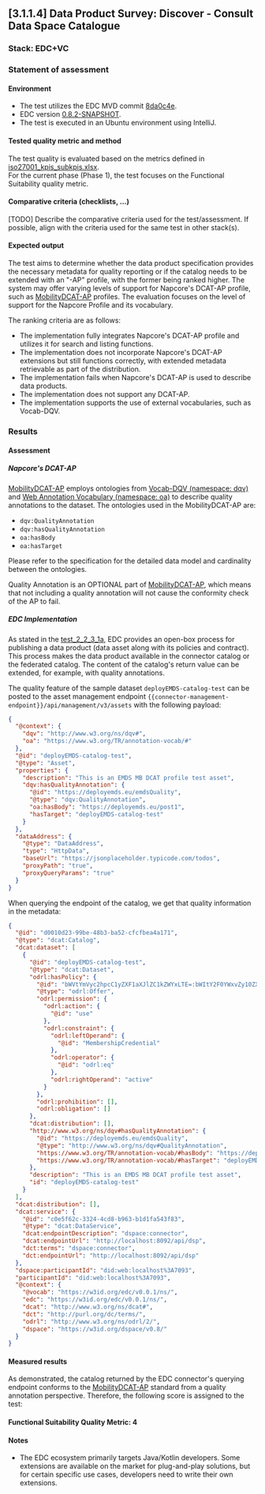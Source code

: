 ## [3.1.1.4] Data Product Survey: Discover - Consult Data Space Catalogue

### Stack: EDC+VC

### Statement of assessment

#### Environment

- The test utilizes the EDC MVD commit [8da0c4e](https://github.com/eclipse-edc/MinimumViableDataspace/commit/8da0c4e6a8921dcb6ff189c2901868979bdc9a93).
- EDC version [0.8.2-SNAPSHOT](https://github.com/eclipse-edc/MinimumViableDataspace/blob/8da0c4e6a8921dcb6ff189c2901868979bdc9a93/gradle/libs.versions.toml#L7).
- The test is executed in an Ubuntu environment using IntelliJ.

#### Tested quality metric and method

The test quality is evaluated based on the metrics defined in [iso27001_kpis_subkpis.xlsx](../../../../../design_decisions/background_info/iso27001_kpis_subkpis.xlsx).\
For the current phase (Phase 1), the test focuses on the Functional Suitability quality metric.

#### Comparative criteria (checklists, ...)

[TODO] Describe the comparative criteria used for the test/assessment. If possible, align with the criteria used for the same test in other stack(s).

#### Expected output

The test aims to determine whether the data product specification provides the necessary metadata for quality reporting or if the catalog needs to be extended with an "-AP" profile, with the former being ranked higher. The system may offer varying levels of support for Napcore's DCAT-AP profile, such as [MobilityDCAT-AP](https://mobilitydcat-ap.github.io/mobilityDCAT-AP/releases/index.html) profiles. The evaluation focuses on the level of support for the Napcore Profile and its vocabulary.

The ranking criteria are as follows:

- The implementation fully integrates Napcore's DCAT-AP profile and utilizes it for search and listing functions.
- The implementation does not incorporate Napcore's DCAT-AP extensions but still functions correctly, with extended metadata retrievable as part of the distribution.
- The implementation fails when Napcore's DCAT-AP is used to describe data products.
- The implementation does not support any DCAT-AP.
- The implementation supports the use of external vocabularies, such as Vocab-DQV.

### Results

#### Assessment

##### Napcore's DCAT-AP

[MobilityDCAT-AP](https://mobilitydcat-ap.github.io/mobilityDCAT-AP/releases/index.html) employs ontologies from [Vocab-DQV (namespace: dqv)](https://www.w3.org/TR/vocab-dqv/) and [Web Annotation Vocabulary (namespace: oa)](https://www.w3.org/TR/annotation-vocab/) to describe quality annotations to the dataset. The ontologies used in the MobilityDCAT-AP are:

- `dqv:QualityAnnotation`
- `dqv:hasQualityAnnotation`
- `oa:hasBody`
- `oa:hasTarget`

Please refer to the specification for the detailed data model and cardinality between the ontologies.

Quality Annotation is an OPTIONAL part of [MobilityDCAT-AP](https://mobilitydcat-ap.github.io/mobilityDCAT-AP/releases/index.html), which means that not including a quality annotation will not cause the conformity check of the AP to fail.

##### EDC Implementation

As stated in the [test_2_2_3_1a](../../../../data_product_publication/publication/publication_on_emds_catalogue/test_2_2_3_1a/result_edc_vc.md), EDC provides an open-box process for publishing a data product (data asset along with its policies and contract). This process makes the data product available in the connector catalog or the federated catalog. The content of the catalog's return value can be extended, for example, with quality annotations.

The quality feature of the sample dataset `deployEMDS-catalog-test` can be posted to the asset management endpoint `{{connector-management-endpoint}}/api/management/v3/assets` with the following payload:

```json
{
  "@context": {
    "dqv": "http://www.w3.org/ns/dqv#",
    "oa": "https://www.w3.org/TR/annotation-vocab/#"
  },
  "@id": "deployEMDS-catalog-test",
  "@type": "Asset",
  "properties": {
    "description": "This is an EMDS MB DCAT profile test asset",
    "dqv:hasQualityAnnotation": {
      "@id": "https://deployemds.eu/emdsQuality",
      "@type": "dqv:QualityAnnotation",
      "oa:hasBody": "https://deployemds.eu/post1",
      "hasTarget": "deployEMDS-catalog-test"
    }
  },
  "dataAddress": {
    "@type": "DataAddress",
    "type": "HttpData",
    "baseUrl": "https://jsonplaceholder.typicode.com/todos",
    "proxyPath": "true",
    "proxyQueryParams": "true"
  }
}
```

When querying the endpoint of the catalog, we get that quality information in the metadata:

```json
{
  "@id": "d0010d23-99be-48b3-ba52-cfcfbea4a171",
  "@type": "dcat:Catalog",
  "dcat:dataset": [
    {
      "@id": "deployEMDS-catalog-test",
      "@type": "dcat:Dataset",
      "odrl:hasPolicy": {
        "@id": "bWVtYmVyc2hpcC1yZXF1aXJlZC1kZWYxLTE=:bWItY2F0YWxvZy10ZXN0:NGYyYWY2ZjItYzZmNi00NjVhLTkwZWYtMGE0YzFlNTBkNTgy",
        "@type": "odrl:Offer",
        "odrl:permission": {
          "odrl:action": {
            "@id": "use"
          },
          "odrl:constraint": {
            "odrl:leftOperand": {
              "@id": "MembershipCredential"
            },
            "odrl:operator": {
              "@id": "odrl:eq"
            },
            "odrl:rightOperand": "active"
          }
        },
        "odrl:prohibition": [],
        "odrl:obligation": []
      },
      "dcat:distribution": [],
      "http://www.w3.org/ns/dqv#hasQualityAnnotation": {
        "@id": "https://deployemds.eu/emdsQuality",
        "@type": "http://www.w3.org/ns/dqv#QualityAnnotation",
        "https://www.w3.org/TR/annotation-vocab/#hasBody": "https://deployemds.eu/post1",
        "https://www.w3.org/TR/annotation-vocab/#hasTarget": "deployEMDS-catalog-test"
      },
      "description": "This is an EMDS MB DCAT profile test asset",
      "id": "deployEMDS-catalog-test"
    }
  ],
  "dcat:distribution": [],
  "dcat:service": {
    "@id": "c0e5f62c-3324-4cd8-b963-b1d1fa543f83",
    "@type": "dcat:DataService",
    "dcat:endpointDescription": "dspace:connector",
    "dcat:endpointUrl": "http://localhost:8092/api/dsp",
    "dct:terms": "dspace:connector",
    "dct:endpointUrl": "http://localhost:8092/api/dsp"
  },
  "dspace:participantId": "did:web:localhost%3A7093",
  "participantId": "did:web:localhost%3A7093",
  "@context": {
    "@vocab": "https://w3id.org/edc/v0.0.1/ns/",
    "edc": "https://w3id.org/edc/v0.0.1/ns/",
    "dcat": "http://www.w3.org/ns/dcat#",
    "dct": "http://purl.org/dc/terms/",
    "odrl": "http://www.w3.org/ns/odrl/2/",
    "dspace": "https://w3id.org/dspace/v0.8/"
  }
}
```

#### Measured results

As demonstrated, the catalog returned by the EDC connector's querying endpoint conforms to the [MobilityDCAT-AP](https://mobilitydcat-ap.github.io/mobilityDCAT-AP/releases/index.html) standard from a quality annotation perspective. Therefore, the following score is assigned to the test:

#### Functional Suitability Quality Metric: 4

#### Notes

- The EDC ecosystem primarily targets Java/Kotlin developers. Some extensions are available on the market for plug-and-play solutions, but for certain specific use cases, developers need to write their own extensions.

